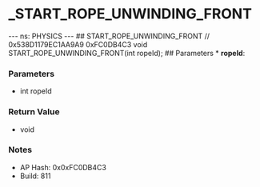 # _START_ROPE_UNWINDING_FRONT

--- ns: PHYSICS --- ## START_ROPE_UNWINDING_FRONT  // 0x538D1179EC1AA9A9 0xFC0DB4C3 void START_ROPE_UNWINDING_FRONT(int ropeId);   ## Parameters * **ropeId**:

### Parameters
* int ropeId

### Return Value
* void

### Notes
* AP Hash: 0x0xFC0DB4C3
* Build: 811

